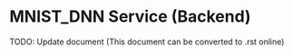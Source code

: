 # MNIST_DNN Service (Backend)

TODO: Update document (This document can be converted to .rst online)